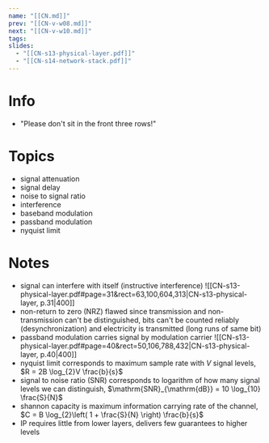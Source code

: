 ```yaml
---
name: "[[CN.md]]"
prev: "[[CN-v-w08.md]]"
next: "[[CN-v-w10.md]]"
tags:
slides:
  - "[[CN-s13-physical-layer.pdf]]"
  - "[[CN-s14-network-stack.pdf]]"
---
```



# Info
- "Please don't sit in the front three rows!"


# Topics
- signal attenuation
- signal delay
- noise to signal ratio
- interference
- baseband modulation
- passband modulation
- nyquist limit


# Notes
- signal can interfere with itself (instructive interference) ![[CN-s13-physical-layer.pdf#page=31&rect=63,100,604,313|CN-s13-physical-layer, p.31|400]]
- non-return to zero (NRZ) flawed since transmission and non-transmission can't be distinguished, bits can't be counted reliably (desynchronization) and electricity is transmitted (long runs of same bit)
- passband modulation carries signal by modulation carrier ![[CN-s13-physical-layer.pdf#page=40&rect=50,106,788,432|CN-s13-physical-layer, p.40|400]]
- nyquist limit corresponds to maximum sample rate with $V$ signal levels, $R = 2B \log_{2}V \frac{b}{s}$
- signal to noise ratio (SNR) corresponds to logarithm of how many signal levels we can distinguish, $\mathrm{SNR}_{\mathrm{dB}} = 10 \log_{10} \frac{S}{N}$
- shannon capacity is maximum information carrying rate of the channel, $C = B \log_{2}\left( 1 + \frac{S}{N} \right) \frac{b}{s}$
- IP requires little from lower layers, delivers few guarantees to higher levels
